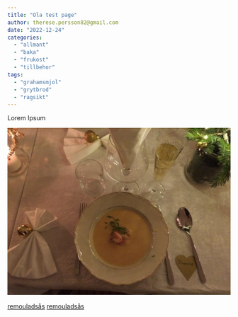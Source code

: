 ```yaml
---
title: "Ola test page"
author: therese.persson82@gmail.com
date: "2022-12-24"
categories: 
  - "allmant"
  - "baka"
  - "frukost"
  - "tillbehor"
tags: 
  - "grahamsmjol"
  - "grytbrod"
  - "ragsikt"
---
```


Lorem Ipsum 

![IMG_0435](/static/img//IMG_0435-1020x765.jpg)

[remouladsås](/posts/fish-n-chips)
[remouladsås](/posts/fish-n-chips)